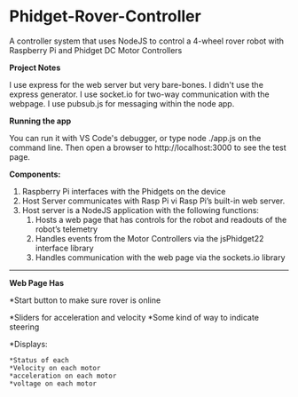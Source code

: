# Phidget-Rover-Controller
A controller system that uses NodeJS to control a 4-wheel rover robot with Raspberry Pi and Phidget DC Motor Controllers


**Project Notes**

I use express for the web server but very bare-bones. I didn't use the express generator.
I use socket.io for two-way communication with the webpage.
I use pubsub.js for messaging within the node app.


**Running the app**

You can run it with VS Code's debugger, or type
node ./app.js
on the command line.
Then open a browser to http://localhost:3000 to see the test page.



**Components:**

1. Raspberry Pi interfaces with the Phidgets on the device
2. Host Server communicates with Rasp Pi vi Rasp Pi’s built-in web server.
3. Host server is a NodeJS application with the following functions:
    1. Hosts a web page that has controls for the robot and readouts of the robot’s telemetry
    2. Handles events from the Motor Controllers via the jsPhidget22 interface library
    3. Handles communication with the web page via the sockets.io library

---

**Web Page Has**

*Start button to make sure rover is online

*Sliders for acceleration and velocity
*Some kind of way to indicate steering

*Displays:

    *Status of each
    *Velocity on each motor
    *acceleration on each motor
    *voltage on each motor